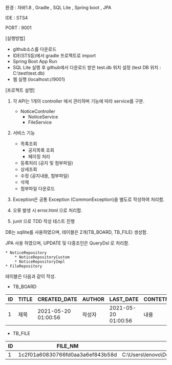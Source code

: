 환경 : 자바1.8 , Gradle , SQL Lite , Spring boot , JPA 

IDE : STS4

PORT : 9001


[실행방법] 
- github소스를 다운로드
- IDE(STS등)에서 gradle 프로젝트로 import
- Spring Boot App Run 
- SQL Lite 실행 후 github에서 다운로드 받은 test.db 위치 설정 (test DB 위치 : C:\\test\\test.db)
- 웹 실행 (localhost://9001) 



[프로젝트 설명]
1. 각 API는 1개의 controller 에서 관리하며 기능에 따라 service를 구분.
	* NoticeController
		* NoticeService
		* FileService
2. 서비스 기능
	* 목록조회
		* 공지목록 조회
		* 페이징 처리
	* 등록처리 (공지 및 첨부파일)
	* 상세조회
	* 수정 (공지내용, 첨부파일)
	* 삭제	
	* 첨부파일 다운로드
	
3. Exception은 공통 Exception (CommonException)을 별도로 작성하여 처리함.
4. 오류 발생 시 error.html 으로 처리함.
5. junit 으로 TDD 작성 테스트 진행

DB는 sqllite를 사용하였으며, 테이블은 2개(TB_BOARD, TB_FILE) 생성함.

JPA 사용 하였으며, UPDATE 및 다중조인은 QueryDsl 로 처리함.

	* NoticeRepository
		* NoticeRepositoryCustom
		* NoticeRepositoryImpl
	* FileRepository

테이블은 다음과 같이 작성.

* TB_BOARD

ID|TITLE|CREATED_DATE|AUTHOR|LAST_DATE|CONTETNS|FILE_ID
---|---|---|---|---|---|---|
1|제목|2021-05-20 01:00:56|작성자|2021-05-20 01:00:56|내용|1|

* TB_FILE

ID|FILE_NM|FILE_PATH|ORG_FILE_NM
---|---|---|---|
1|1c2f01a60830766fd0aa3a6ef843b58d|C:\Users\lenovo\Documents\notice\files\1c2f01a60830766fd0aa3a6ef843b58d|TEST.PNG|

